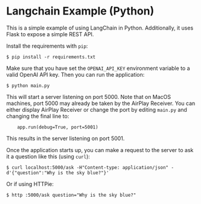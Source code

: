# Langchain Example (Python)

This is a simple example of using LangChain in Python. Additionally, it uses
Flask to expose a simple REST API.

Install the requirements with `pip`:

```
$ pip install -r requirements.txt
```

Make sure that you have set the `OPENAI_API_KEY` environment variable to a valid
OpenAI API key. Then you can run the application:

```
$ python main.py
```

This will start a server listening on port 5000. Note that on MacOS machines,
port 5000 may already be taken by the AirPlay Receiver. You can either display
AirPlay Receiver or change the port by editing `main.py` and changing the final
line to:

```
    app.run(debug=True, port=5001)  
```

This results in the server listening on port 5001.

Once the application starts up, you can make a request to the server to ask
it a question like this (using `curl`):

```
$ curl localhost:5000/ask -H"Content-type: application/json" -d'{"question":"Why is the sky blue?"}'
```

Or if using HTTPie:

```
$ http :5000/ask question="Why is the sky blue?"
```

